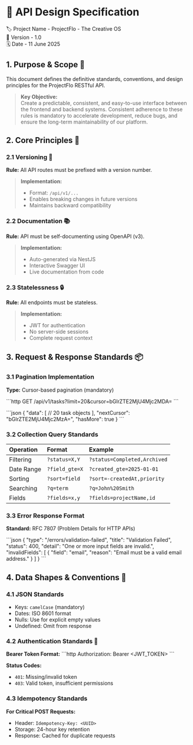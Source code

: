 # 🔌 API Design Specification

<!-- ⎯⎯⎯⎯⎯⎯⎯⎯⎯⎯⎯⎯⎯⎯⎯⎯ PROJECT METADATA ⎯⎯⎯⎯⎯⎯⎯⎯⎯⎯⎯⎯⎯⎯⎯⎯ -->

🏷️ Project Name - ProjectFlo - The Creative OS  
🔢 Version - 1.0  
🗓️ Date - 11 June 2025

<!-- ⎯⎯⎯⎯⎯⎯⎯⎯⎯⎯⎯⎯⎯⎯⎯⎯ INTRODUCTION ⎯⎯⎯⎯⎯⎯⎯⎯⎯⎯⎯⎯⎯⎯⎯⎯ -->

## 1. Purpose & Scope 🎯

This document defines the definitive standards, conventions, and design principles for the ProjectFlo RESTful API.

> **Key Objective:**  
> Create a predictable, consistent, and easy-to-use interface between the frontend and backend systems. Consistent adherence to these rules is mandatory to accelerate development, reduce bugs, and ensure the long-term maintainability of our platform.

<!-- ⎯⎯⎯⎯⎯⎯⎯⎯⎯⎯⎯⎯⎯⎯⎯⎯ CORE PRINCIPLES ⎯⎯⎯⎯⎯⎯⎯⎯⎯⎯⎯⎯⎯⎯⎯⎯ -->

## 2. Core Principles 📜

### 2.1 Versioning 🔄

**Rule:** All API routes must be prefixed with a version number.

> **Implementation:**
>
> - Format: `/api/v1/...`
> - Enables breaking changes in future versions
> - Maintains backward compatibility

### 2.2 Documentation 📚

**Rule:** API must be self-documenting using OpenAPI (v3).

> **Implementation:**
>
> - Auto-generated via NestJS
> - Interactive Swagger UI
> - Live documentation from code

### 2.3 Statelessness 🔒

**Rule:** All endpoints must be stateless.

> **Implementation:**
>
> - JWT for authentication
> - No server-side sessions
> - Complete request context

<!-- ⎯⎯⎯⎯⎯⎯⎯⎯⎯⎯⎯⎯⎯⎯⎯⎯ REQUEST/RESPONSE STANDARDS ⎯⎯⎯⎯⎯⎯⎯⎯⎯⎯⎯⎯⎯⎯⎯⎯ -->

## 3. Request & Response Standards 📦

### 3.1 Pagination Implementation

**Type:** Cursor-based pagination (mandatory)

\```http
GET /api/v1/tasks?limit=20&cursor=bGlrZTE2MjU4Mjc2MDA=
\```

\```json
{
"data": [
// 20 task objects
],
"nextCursor": "bGlrZTE2MjU4Mjc2MzA=",
"hasMore": true
}
\```

### 3.2 Collection Query Standards

| Operation  | Format         | Example                      |
| :--------- | :------------- | :--------------------------- |
| Filtering  | `?status=X,Y`  | `?status=Completed,Archived` |
| Date Range | `?field_gte=X` | `?created_gte=2025-01-01`    |
| Sorting    | `?sort=field`  | `?sort=-createdAt,priority`  |
| Searching  | `?q=term`      | `?q=John%20Smith`            |
| Fields     | `?fields=x,y`  | `?fields=projectName,id`     |

### 3.3 Error Response Format

**Standard:** RFC 7807 (Problem Details for HTTP APIs)

\```json
{
"type": "/errors/validation-failed",
"title": "Validation Failed",
"status": 400,
"detail": "One or more input fields are invalid.",
"invalidFields": [
{ "field": "email", "reason": "Email must be a valid email address." }
]
}
\```

<!-- ⎯⎯⎯⎯⎯⎯⎯⎯⎯⎯⎯⎯⎯⎯⎯⎯ DATA CONVENTIONS ⎯⎯⎯⎯⎯⎯⎯⎯⎯⎯⎯⎯⎯⎯⎯⎯ -->

## 4. Data Shapes & Conventions 📐

### 4.1 JSON Standards

- Keys: `camelCase` (mandatory)
- Dates: ISO 8601 format
- Nulls: Use for explicit empty values
- Undefined: Omit from response

### 4.2 Authentication Standards 🔐

**Bearer Token Format:**
\```http
Authorization: Bearer <JWT_TOKEN>
\```

**Status Codes:**

- `401`: Missing/invalid token
- `403`: Valid token, insufficient permissions

### 4.3 Idempotency Standards

**For Critical POST Requests:**

- Header: `Idempotency-Key: <UUID>`
- Storage: 24-hour key retention
- Response: Cached for duplicate requests

<!-- ⎯⎯⎯⎯⎯⎯⎯⎯⎯⎯⎯⎯⎯⎯⎯⎯ END OF DOCUMENT ⎯⎯⎯⎯⎯⎯⎯⎯⎯⎯⎯⎯⎯⎯⎯⎯ -->
